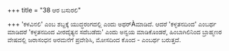 +++
title = "38 ಆರ ಬಸುರಲಿ"

+++
'ಕಳವಿನಲಿ' ಎಂಬ ಶಬ್ದಕ್ಕೆ ಯುದ್ಧರಂಗದಲ್ಲಿ ಎಂದು ಅಥರ್Àಮಾಡಿದೆ. ಆದರೆ 'ಕಳ್ಳತನದಿಂದ' ಎಂಬರ್ಥ ಮಾಡಿದರೆ 'ಕಳ್ಳತನದಿಂದ ವೀರದೈತ್ಯನ ಸದೆಬಡೆದು' ಎಂದು ಅನ್ವಯ ಮಾಡಿಕೊಂಡರೆ, ಹಿಂಬಾಗಿಲಿನಿಂದ ಬ್ರಾಹ್ಮಣರ ವೇಷದಲ್ಲಿ ಜರಾಸಂಧನ ಅರಮನೆಗೆ ಪ್ರವೇಶಿಸಿ, ಮೋಸದಿಂದ ಕೊಂದ - ಎಂಬರ್ಥ ಬರುತ್ತದೆ.